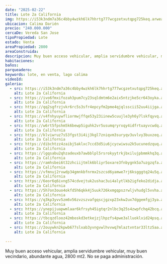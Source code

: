 ```yaml
---
date: "2025-02-22"
title: Lote 2a California
img: https://i53k3ndm7a36c4bby4wzkh6lk7hhrtg777wcgzetxutqpg725keq.arweave.ar/R3attGz4N-FwIcctlR_LV854zN__7CNkk70nB5v66ok
ubicacion: Calima Darién
precio: "240.000.000"
cercaDe: Vereda San Jose
tipoPropiedad: Lote
estado: Venta
areaPropiedad: 2800
areaConstruida: 
descripcion: Muy buen acceso vehicular, amplia servidumbre vehicular, muy buen vecindario, abundante agua, 2800 mt2. No se paga administración.
habitaciones: 
baños: 
parqueadero: 
keywords: lote, en venta, lago calima
videoId: 
galeria:
  - src: https://i53k3ndm7a36c4bby4wzkh6lk7hhrtg777wcgzetxutqpg725keq.arweave.ar/R3attGz4N-FwIcctlR_LV854zN__7CNkk70nB5v66ok
    alt: Lote 2a California
  - src: https://ivo6fmxifozah3pum7cy23sqldmtm6e2aix5ntzjke5cr643oyka.arweave.ar/RV3isugrsgPt9GfFjW5QWNk2eJoCL9bPKVE6KPubdhQ
    alt: Lote 2a California
  - src: https://qq2sgfrzjvkr6rc5s3sfr4epcyfm2pme4qjqlsscii52uu4iijga.arweave.ar/hDUjFjlNVR9EXZbkWPCPFgrNPYTkEwXKQkI7qlOIQkw
    alt: Lote 2a California
  - src: https://v4fnhyuywfliormwjffqe53y23iinew5cuujle3yh6y7lskfqyvq.arweave.ar/rwrT4pixVodFlklLAnd41tCGkt0VKJWTeD-x9clFhis
    alt: Lote 2a California
  - src: https://w6rt5fpshm5k6bewp5iguhk2vr5usumqryrxqy4idfrtuayvcwdq.arweave.ar/t6M-lfI7Oq8Eln9Qah1arHtJUZCOI3hjiBljOgMVFYc
    alt: Lote 2a California
  - src: https://klviwruz7s53fgst3i4ij3kgl7zniqvm3suryqv3uvlvy3buxzeq.arweave.ar/UuqLRpn8u7KaU9o4hO1GX_LUQqzcqRxCu6VXXGw0vkk
    alt: Lote 2a California
  - src: https://dibchtzz4zaibj5aklxc7ccd3d5iu6jcycwiwsu2k5ucunedzquq.arweave.ar/GgIjzznmQICnoFLuL4hD2PqKeSLArItKmldoKjSDzCk
    alt: Lote 2a California
  - src: https://lgqsabu2qhzadeuxb7awbblpl5rsrokyytrkjbxilujpbmmkhq3q.arweave.ar/WaEgBpqB8gGSlw_BYIVvX2MouVjE4qSG6F0S8LGKPDc
    alt: Lote 2a California
  - src: https://ramhsbei6t32zhciijtmlk6bliyr5oxare3fnbygnk5a7uzgzqfa.arweave.ar/iBh5BIj096ycSEJmxavBWjEeuuCJNlaHBmq6D9MmzAo
    alt: Lote 2a California
  - src: https://vfmnuj2rvwdp34gmnkbfnrmx2szcsd6yamwe7rj6ksgggtq24u5q.arweave.ar/qVjaJ1Gthv3wzGqCVsWX1LIpD9gDLE_FPlSMY04a5Ts
    alt: Lote 2a California
  - src: https://6eor6q6ivng574cdvejtuk2ushac3ui4alytlkb2igfeko2didja.arweave.ar/8R0fQ8irTd_wQ6kTOitUkcAt0RwC8TWoOkGKRTtDQNI
    alt: Lote 2a California
  - src: https://5h7on3ouo4okfd5h6qkk4j5uuk726kxmgqpszrwljvhudgl5vvha.arweave.ar/6f7m7dR3HKKPp_QUrie0or-vKuw0HyzGy01PQZl9rU4
    alt: Lote 2a California
  - src: https://q3kp3yvv5zm6v56zvzszvafgqscjgzxp23xkw2ux7dggemfgj3ya.arweave.ar/htT94rXuWer32a5lmoCmhISTZu_W7qtql_jMYjCmTvA
    alt: Lote 2a California
  - src: https://ynepijuapwmlaar6kfrsyh45igtqr2nlbc3q25s4zwpfchq42bcq.arweave.ar/w0j0JoB9mLACPlFjLB-dQacI6asItw12XM2eUR4c0EU
    alt: Lote 2a California
  - src: https://tbcqzdlooz42mboskd3etkejzjlhpzfs4pwe3alluoklxid24psq.arweave.ar/mEUMjW52eaYF0lD2SaiJylZ35LLj7E2Ba6OUu6B64-U
    alt: Lote 2a California
  - src: https://2ouywkn2kpwb677slxab3yvngvwlhvvwq7mlaztvntar33ltz5aa.arweave.ar/06mLKbpT7B9_8l3AHeKtNWyz1raH2LBmdWzBHe1zz0A
    alt: Lote 2a California
    
---
```


Muy buen acceso vehicular, amplia servidumbre vehicular, muy buen vecindario, abundante agua, 2800 mt2. No se paga administración. <br><br>